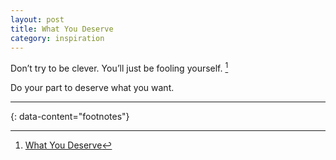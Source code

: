 ```yaml
---
layout: post
title: What You Deserve
category: inspiration
---
```


Don’t try to be clever. You’ll just be fooling yourself. [^1]

Do your part to deserve what you want.

---
{: data-content="footnotes"}

[^1]: [What You Deserve](https://livingwithconfidence.net/2024/11/08/what-you-deserve/)
